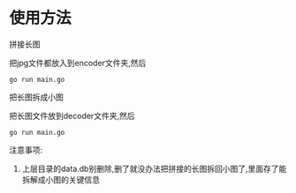 # 使用方法

拼接长图

把jpg文件都放入到encoder文件夹,然后

```
go run main.go
```

把长图拆成小图

把长图文件放到decoder文件夹,然后

```
go run main.go
```

注意事项:

1. 上层目录的data.db别删除,删了就没办法把拼接的长图拆回小图了,里面存了能拆解成小图的关键信息